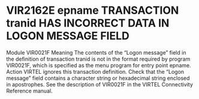 # VIR2162E epname TRANSACTION tranid HAS INCORRECT DATA IN LOGON MESSAGE FIELD
Module
   	VIR0021F
Meaning
    The contents of the “Logon message” field in the definition of transaction tranid is not in the format required by program VIR0021F, which is specified as the menu program for entry point epname.
Action
    VIRTEL ignores this transaction definition. Check that the “Logon message” field contains a character string or hexadecimal string enclosed in apostrophes. See the description of VIR0021F in the VIRTEL Connectivity Reference manual.

